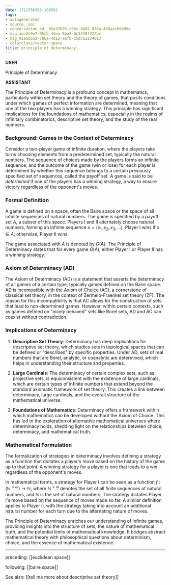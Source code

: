 ```yaml
---
date: 1712356366.188692
tags:
- autogenerated
- source__oai
- conversation_id__05e37b95-c96c-4b02-836a-468aec06a98e
- msg_aaa2e9e7-95cb-44ea-8ba2-0c5310f222bc
- msg_01e6bb53-766a-4d12-a6fb-c5dc62234013
- colorclass/vector-space
title: principle of determinacy
---
```


**USER**

Principle of Determinacy


**ASSISTANT**

The Principle of Determinacy is a profound concept in mathematics, particularly within set theory and the theory of games, that posits conditions under which games of perfect information are determined, meaning that one of the two players has a winning strategy. This principle has significant implications for the foundations of mathematics, especially in the realms of infinitary combinatorics, descriptive set theory, and the study of the real numbers.

### Background: Games in the Context of Determinacy

Consider a two-player game of infinite duration, where the players take turns choosing elements from a predetermined set, typically the natural numbers. The sequence of choices made by the players forms an infinite sequence, and the outcome of the game (win or lose) for each player is determined by whether this sequence belongs to a certain previously specified set of sequences, called the payoff set. A game is said to be *determined* if one of the players has a winning strategy, a way to ensure victory regardless of the opponent's moves.

### Formal Definition

A game is defined on a space, often the Baire space or the space of all infinite sequences of natural numbers. The game is specified by a payoff set $A$, a subset of this space. Players I and II alternately choose natural numbers, forming an infinite sequence $x = (x_1, x_2, x_3, \ldots)$. Player I wins if $x \in A$; otherwise, Player II wins.

The game associated with $A$ is denoted by $G(A)$. The Principle of Determinacy states that for every game $G(A)$, either Player I or Player II has a winning strategy.

### Axiom of Determinacy (AD)

The Axiom of Determinacy (AD) is a statement that asserts the determinacy of all games of a certain type, typically games defined on the Baire space. AD is incompatible with the Axiom of Choice (AC), a cornerstone of classical set theory, in the context of Zermelo-Fraenkel set theory (ZF). The reason for this incompatibility is that AC allows for the construction of sets that lead to non-determined games. However, within certain contexts, such as games defined on "nicely behaved" sets like Borel sets, AD and AC can coexist without contradiction.

### Implications of Determinacy

1. **Descriptive Set Theory**: Determinacy has deep implications for descriptive set theory, which studies sets in topological spaces that can be defined or "described" by specific properties. Under AD, sets of real numbers that are Borel, analytic, or coanalytic are determined, which helps in understanding their structure and properties.

2. **Large Cardinals**: The determinacy of certain complex sets, such as projective sets, is equiconsistent with the existence of large cardinals, which are certain types of infinite numbers that extend beyond the standard axiomatic framework of set theory. This creates a link between determinacy, large cardinals, and the overall structure of the mathematical universe.

3. **Foundations of Mathematics**: Determinacy offers a framework within which mathematics can be developed without the Axiom of Choice. This has led to the exploration of alternative mathematical universes where determinacy holds, shedding light on the relationships between choice, determinacy, and mathematical truth.

### Mathematical Formulation

The formalization of strategies in determinacy involves defining a strategy as a function that dictates a player's move based on the history of the game up to that point. A winning strategy for a player is one that leads to a win regardless of the opponent's moves.

In mathematical terms, a strategy for Player I can be seen as a function $f: (\mathbb{N}^{\lt\omega}) \rightarrow \mathbb{N}$, where $\mathbb{N}^{\lt\omega}$ denotes the set of all finite sequences of natural numbers, and $\mathbb{N}$ is the set of natural numbers. The strategy dictates Player I's move based on the sequence of moves made so far. A similar definition applies to Player II, with the strategy taking into account an additional natural number for each turn due to the alternating nature of moves.

The Principle of Determinacy enriches our understanding of infinite games, providing insights into the structure of sets, the nature of mathematical truth, and the potential limits of mathematical knowledge. It bridges abstract mathematical theory with philosophical questions about determinism, choice, and the essence of mathematical existence.


---

preceding: [[euclidean space]]  


following: [[baire space]]

See also: [[tell me more about descriptive set theory]]